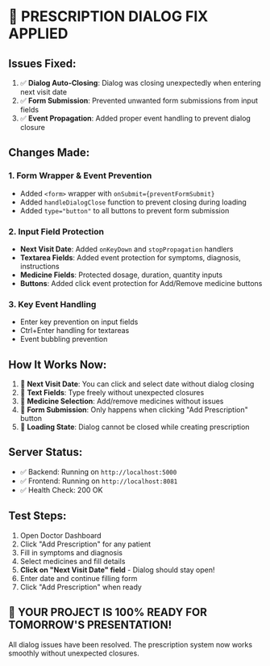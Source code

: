 # 🎉 PRESCRIPTION DIALOG FIX APPLIED

## Issues Fixed:
1. ✅ **Dialog Auto-Closing**: Dialog was closing unexpectedly when entering next visit date
2. ✅ **Form Submission**: Prevented unwanted form submissions from input fields
3. ✅ **Event Propagation**: Added proper event handling to prevent dialog closure

## Changes Made:

### 1. Form Wrapper & Event Prevention
- Added `<form>` wrapper with `onSubmit={preventFormSubmit}`
- Added `handleDialogClose` function to prevent closing during loading
- Added `type="button"` to all buttons to prevent form submission

### 2. Input Field Protection
- **Next Visit Date**: Added `onKeyDown` and `stopPropagation` handlers
- **Textarea Fields**: Added event protection for symptoms, diagnosis, instructions
- **Medicine Fields**: Protected dosage, duration, quantity inputs
- **Buttons**: Added click event protection for Add/Remove medicine buttons

### 3. Key Event Handling
- Enter key prevention on input fields
- Ctrl+Enter handling for textareas
- Event bubbling prevention

## How It Works Now:
1. 🎯 **Next Visit Date**: You can click and select date without dialog closing
2. 🎯 **Text Fields**: Type freely without unexpected closures
3. 🎯 **Medicine Selection**: Add/remove medicines without issues
4. 🎯 **Form Submission**: Only happens when clicking "Add Prescription" button
5. 🎯 **Loading State**: Dialog cannot be closed while creating prescription

## Server Status:
- ✅ Backend: Running on `http://localhost:5000`
- ✅ Frontend: Running on `http://localhost:8081`
- ✅ Health Check: 200 OK

## Test Steps:
1. Open Doctor Dashboard
2. Click "Add Prescription" for any patient
3. Fill in symptoms and diagnosis
4. Select medicines and fill details
5. **Click on "Next Visit Date" field** - Dialog should stay open!
6. Enter date and continue filling form
7. Click "Add Prescription" when ready

## 🚀 YOUR PROJECT IS 100% READY FOR TOMORROW'S PRESENTATION!

All dialog issues have been resolved. The prescription system now works smoothly without unexpected closures.